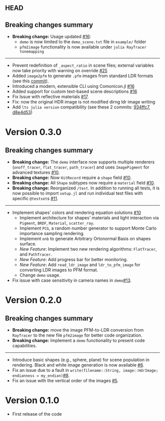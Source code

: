 ## HEAD
## Breaking changes summary
- **Breaking change:** Usage updated [#16](https://github.com/baronauta/RayTracer/pull/16):
  - `demo` is now limited to the `demo_scene.txt` file in `example/` folder
  - `pfm2image` functionality is now available under `julia RayTracer tonemapping`
---
- Prevent redefinition of `_aspect_ratio` in scene files; external variables now take priority with warning on override [#25](https://github.com/baronauta/RayTracer/pull/25)
- Added `image2pfm` to generate `.pfm` images from standard LDR formats (see this [commit](https://github.com/baronauta/RayTracer/commit/b99578f2e9ab31780a45ddaefe77ad86a6965c45)).
- Introduced a modern, extensible CLI using Comonicon.jl [#16](https://github.com/baronauta/RayTracer/pull/16)
- Added support for custom text-based scene descriptions [#16](https://github.com/baronauta/RayTracer/pull/16)
- Fix Issue with reflective materials [#17](https://github.com/baronauta/RayTracer/issues/17).
- Fix: now the original HDR image is not modified dirng ldr image writing
- Add `lts julia version` compatibility (see these 2 commits: [934ffc7](https://github.com/baronauta/RayTracer/commit/934ffc75ee846e918f7fbad9eeca7376b5202b5d), [d8e4d53](https://github.com/baronauta/RayTracer/commit/d8e4d53e980a0b20df3a11af068fcb020158444a))
# Version 0.3.0
## Breaking changes summary
-   **Breaking change:** The `demo` interface now supports multiple renderers (`onoff_tracer`, `flat_tracer`, `path_tracer`) and uses `ImagePigment` for advanced textures [#10](https://github.com/baronauta/RayTracer/pull/10/).
-   **Breaking change:** Now `HitRecord` require a `shape` field [#10](https://github.com/baronauta/RayTracer/pull/10/).
-   **Breaking change:** All `Shape` subtypes now require a `material` field [#10](https://github.com/baronauta/RayTracer/pull/10/).
-   **Breaking change:** Reorganized `/test`. In addition to running all tests, it is now possible to import `setup.jl` and run individual test files with specific `@testset`s [#11](https://github.com/baronauta/RayTracer/pull/11).

---
-   Implement shapes' colors and rendering equation solutions [#10](https://github.com/baronauta/RayTracer/pull/10/)
    -   Implement architecture for shapes' materials and light interaction via `Pigment`, `BRDF`, `Material`, `scatter_ray`.
    -   Implement `PCG`, a random number generator to support Monte Carlo importance sampling rendering.
    - Implement `onb` to generate Arbitrary Ortonormal Basis on shapes surface.
    -   *New Feature*: Implement two new rendering algorithms: `FlatTracer`, and `PathTracer`.
    -   *New Feature*: Add progress bar for better monitoring.
    -   *New Feature*: Add `read_ldr_image` and `ldr_to_pfm_image` for converting LDR images to PFM format.
    -   Change `demo` usage.
-   Fix issue with case sensitivity in camera names in `demo`[#13](https://github.com/baronauta/RayTracer/pull/13).
# Version 0.2.0
## Breaking changes summary
-   **Breaking change:** move the image PFM-to-LDR conversion from `RayTracer` to the new file `pfm2image` for better code organization.
-   **Breaking change:** Implement a `demo` functionality to present code capabilities.
---
-   Introduce basic shapes (e.g., sphere, plane) for scene population in rendering. Black and white image generation is now available [#6](https://github.com/baronauta/RayTracer/pull/6).
-   Fix an issue due to a fault in `write(filename::String, image::HdrImage; endianness = my_endian)`[#8](https://github.com/baronauta/RayTracer/pull/8).
-   Fix an issue with the vertical order of the images [#5](https://github.com/baronauta/RayTracer/pull/5).

# Version 0.1.0

-   First release of the code